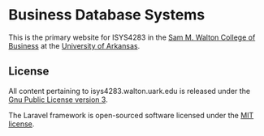# Business Database Systems

This is the primary website for ISYS4283 in the
[Sam M. Walton College of Business][2] at the [University of Arkansas][3].

## License

All content pertaining to isys4283.walton.uark.edu is released under the
[Gnu Public License version 3][1].

The Laravel framework is open-sourced software licensed under the
[MIT license](http://opensource.org/licenses/MIT).

[1]:./LICENSE
[2]:https://walton.uark.edu/
[3]:https://www.uark.edu/
